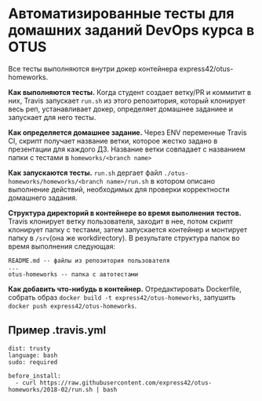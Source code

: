 # Автоматизированные тесты для домашних заданий DevOps курса в OTUS

Все тесты выполняются внутри докер контейнера express42/otus-homeworks.

**Как выполняются тесты.** Когда студент создает ветку/PR и коммитит в них, Travis запускает `run.sh` из этого репозитория, который клонирует весь реп, устанавливает докер, определяет домашнее заданиее и запускает для него тесты.

**Как определяется домашнее задание.** Через ENV переменные Travis CI, скрипт получает название ветки, которое жестко задано в презентации для каждого ДЗ. Название ветки совпадает с названием папки с тестами в `homeworks/<branch name>`

**Как запускаются тесты.** `run.sh` дергает файл `./otus-homeworks/homeworks/<branch name>/run.sh` в котором описано выполнение действий, необходимых для проверки корректности домашнего задания.

**Структура директорий в контейнере во время выполнения тестов.** Travis клонирует ветку пользователя, заходит в нее, потом скрипт клонирует папку с тестами, затем запускается контейнер и монтирует папку в `/srv`(она же workdirectory). В результате структура папок во время выполнения следующая:

```
README.md -- файлы из репозитория пользователя
... 
otus-homeworks -- папка с автотестами
```



**Как добавить что-нибудь в контейнер.** Отредактировать Dockerfile, собрать образ `docker build -t express42/otus-homeworks`, запушить `docker push express42/otus-homeworks`.

## Пример .travis.yml

```
dist: trusty
language: bash
sudo: required

before_install:
  - curl https://raw.githubusercontent.com/express42/otus-homeworks/2018-02/run.sh | bash
```
